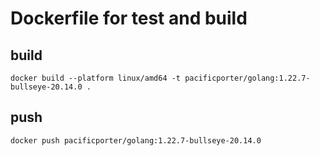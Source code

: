 # Dockerfile for test and build

## build

```
docker build --platform linux/amd64 -t pacificporter/golang:1.22.7-bullseye-20.14.0 .
```

## push

```
docker push pacificporter/golang:1.22.7-bullseye-20.14.0
```
